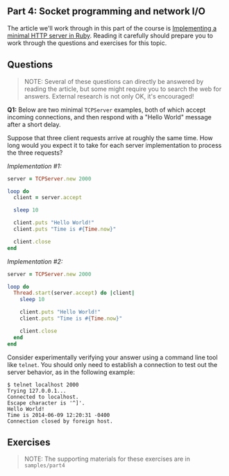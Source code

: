 ## Part 4: Socket programming and network I/O

The article we'll work through in this part of the 
course is [Implementing a minimal HTTP server in Ruby](https://practicingruby.com/articles/implementing-an-http-file-server?u=dc2ab0f9bb).
Reading it carefully should prepare you to work through the questions
and exercises for this topic.

## Questions

> NOTE: Several of these questions can directly be answered by reading 
> the article, but some might require you to search the web for
> answers. External research is not only OK, it's encouraged!

**Q1:** Below are two minimal `TCPServer` examples, both of which
accept incoming connections, and then respond with a "Hello World"
message after a short delay.

Suppose that three client requests arrive at roughly the same 
time. How long would you expect it to take for each server 
implementation to process the three requests? 

*Implementation #1:*

```ruby
server = TCPServer.new 2000

loop do
  client = server.accept 

  sleep 10

  client.puts "Hello World!"
  client.puts "Time is #{Time.now}"

  client.close
end
```

*Implementation #2:*

```ruby
server = TCPServer.new 2000

loop do
  Thread.start(server.accept) do |client|
    sleep 10

    client.puts "Hello World!"
    client.puts "Time is #{Time.now}"

    client.close
  end
end
```

Consider experimentally verifying your answer using a command line
tool like `telnet`. You should only need to establish a connection
to test out the server behavior, as in the following example:

```
$ telnet localhost 2000
Trying 127.0.0.1...
Connected to localhost.
Escape character is '^]'.
Hello World!
Time is 2014-06-09 12:20:31 -0400
Connection closed by foreign host.
```


## Exercises

> NOTE: The supporting materials for these exercises are in `samples/part4`


[part4-samples]: https://github.com/elm-city-craftworks/course-001/tree/master/samples/part4
